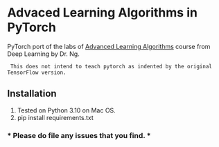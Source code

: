 # Advaced Learning Algorithms in PyTorch
PyTorch port of the labs of [Advanced Learning Algorithms](https://www.coursera.org/learn/advanced-learning-algorithms) course from Deep Learning by Dr. Ng. 

     This does not intend to teach pytorch as indented by the original TensorFlow version.

## Installation
1. Tested on Python 3.10 on Mac OS.
2. pip install requirements.txt


### * Please do file any issues that you find. *
